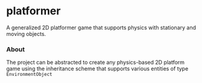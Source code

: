 # platformer
A generalized 2D platformer game that supports physics with stationary and moving objects.

### About

The project can be abstracted to create any physics-based 2D platform game using the inheritance scheme that supports various entities of type `EnvironmentObject`
